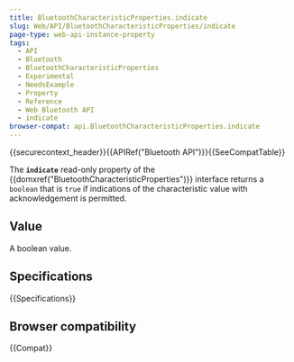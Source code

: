 ```yaml
---
title: BluetoothCharacteristicProperties.indicate
slug: Web/API/BluetoothCharacteristicProperties/indicate
page-type: web-api-instance-property
tags:
  - API
  - Bluetooth
  - BluetoothCharacteristicProperties
  - Experimental
  - NeedsExample
  - Property
  - Reference
  - Web Bluetooth API
  - indicate
browser-compat: api.BluetoothCharacteristicProperties.indicate
---
```

{{securecontext_header}}{{APIRef("Bluetooth API")}}{{SeeCompatTable}}

The **`indicate`** read-only property of the
{{domxref("BluetoothCharacteristicProperties")}} interface returns a
`boolean` that is `true` if indications of the characteristic
value with acknowledgement is permitted.

## Value

A boolean value.

## Specifications

{{Specifications}}

## Browser compatibility

{{Compat}}
